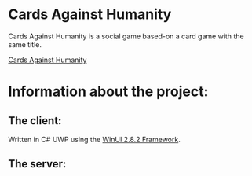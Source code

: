 # Cards Against Humanity

Cards Against Humanity is a social game based-on a card game with the same title. 

[Cards Against Humanity](https://www.cardsagainsthumanity.com/)

# Information about the project:

## The client:

Written in C# UWP using the [WinUI 2.8.2 Framework](https://microsoft.github.io/microsoft-ui-xaml/).



## The server:
